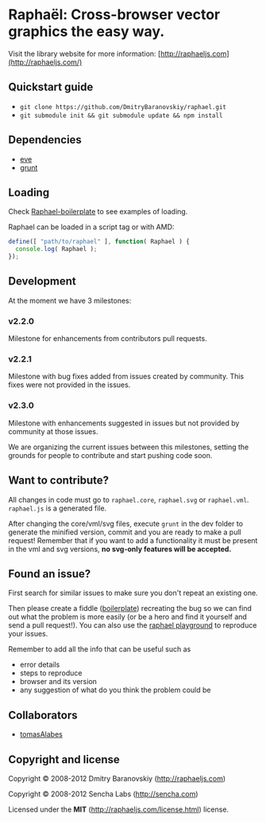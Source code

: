 # Raphaël: Cross-browser vector graphics the easy way. 

Visit the library website for more information: [http://raphaeljs.com](http://raphaeljs.com/)

## Quickstart guide

* `git clone https://github.com/DmitryBaranovskiy/raphael.git`
* `git submodule init && git submodule update && npm install`

## Dependencies
* [eve](https://github.com/adobe-webplatform/eve)
* [grunt](https://github.com/gruntjs/grunt)

## Loading
Check [Raphael-boilerplate](https://github.com/tomasAlabes/raphael-boilerplate) to see examples of loading.

Raphael can be loaded in a script tag or with AMD:

```js
define([ "path/to/raphael" ], function( Raphael ) {
  console.log( Raphael );
});
```

## Development

At the moment we have 3 milestones:

### v2.2.0
Milestone for enhancements from contributors pull requests.
### v2.2.1
Milestone with bug fixes added from issues created by community.
This fixes were not provided in the issues.
### v2.3.0
Milestone with enhancements suggested in issues but not provided by community at those issues.

We are organizing the current issues between this milestones, setting the grounds for people to contribute and start pushing code soon.

## Want to contribute?

All changes in code must go to `raphael.core`, `raphael.svg` or `raphael.vml`. `raphael.js` is a generated file.

After changing the core/vml/svg files, execute `grunt` in the dev folder to generate the minified version, commit and you are ready to make a pull request!
Remember that if you want to add a functionality it must be present in the vml and svg versions, **no svg-only features will be accepted.**

## Found an issue?

First search for similar issues to make sure you don't repeat an existing one.

Then please create a fiddle ([boilerplate](http://jsfiddle.net/SSJJT/)) recreating the bug so we can find out what the problem is more easily (or be a hero and find it yourself and send a pull request!). You can also use the [raphael playground](http://raphaeljs.com/playground.html) to reproduce your issues.

Remember to add all the info that can be useful such as

* error details
* steps to reproduce
* browser and its version
* any suggestion of what do you think the problem could be

## Collaborators

* [tomasAlabes](https://github.com/tomasAlabes)

## Copyright and license

Copyright © 2008-2012 Dmitry Baranovskiy (http://raphaeljs.com) 

Copyright © 2008-2012 Sencha Labs (http://sencha.com)  

Licensed under the **MIT** (http://raphaeljs.com/license.html) license.